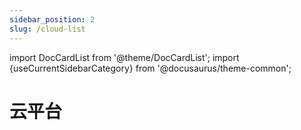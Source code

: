 ```yaml
---
sidebar_position: 2
slug: /cloud-list
---
```


import DocCardList from '@theme/DocCardList';
import {useCurrentSidebarCategory} from '@docusaurus/theme-common';

# 云平台

<DocCardList items={useCurrentSidebarCategory().items}/>

